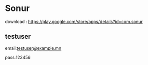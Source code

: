 # Sonur
download : https://play.google.com/store/apps/details?id=com.sonur


## testuser

email:testuser@example.mn

pass:123456
